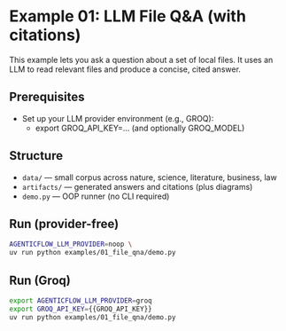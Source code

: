 # Example 01: LLM File Q&A (with citations)

This example lets you ask a question about a set of local files. It uses an LLM to read relevant files and produce a concise, cited answer.

## Prerequisites
- Set up your LLM provider environment (e.g., GROQ):
  - export GROQ_API_KEY=... (and optionally GROQ_MODEL)

## Structure
- `data/` — small corpus across nature, science, literature, business, law
- `artifacts/` — generated answers and citations (plus diagrams)
- `demo.py` — OOP runner (no CLI required)

## Run (provider-free)
```bash
AGENTICFLOW_LLM_PROVIDER=noop \
uv run python examples/01_file_qna/demo.py
```

## Run (Groq)
```bash
export AGENTICFLOW_LLM_PROVIDER=groq
export GROQ_API_KEY={{GROQ_API_KEY}}
uv run python examples/01_file_qna/demo.py
```
